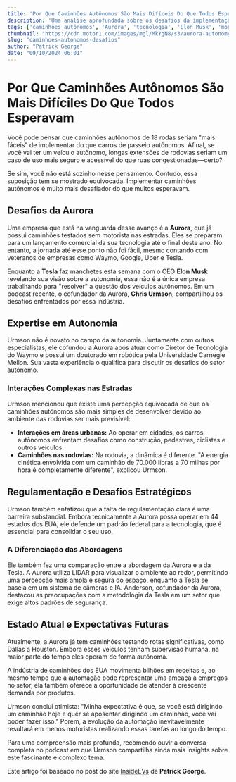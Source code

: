 ```yaml
---
title: 'Por Que Caminhões Autônomos São Mais Difíceis Do Que Todos Esperavam'
description: 'Uma análise aprofundada sobre os desafios da implementação de caminhões autônomos, destacando os insights do cofundador da Aurora, Chris Urmson.'
tags: ['caminhões autônomos', 'Aurora', 'tecnologia', 'Elon Musk', 'mobilidade']
thumbnail: "https://cdn.motor1.com/images/mgl/MkYgN8/s3/aurora-autonomy-week.jpg"
slug: "caminhoes-autonomos-desafios"
author: "Patrick George"
date: "09/10/2024 06:01"
---
```


# Por Que Caminhões Autônomos São Mais Difíciles Do Que Todos Esperavam

Você pode pensar que caminhões autônomos de 18 rodas seriam "mais fáceis" de implementar do que carros de passeio autônomos. Afinal, se você vai ter um veículo autônomo, longas extensões de rodovias seriam um caso de uso mais seguro e acessível do que ruas congestionadas—certo?

Se sim, você não está sozinho nesse pensamento. Contudo, essa suposição tem se mostrado equivocada. Implementar caminhões autônomos é muito mais desafiador do que muitos esperavam.

## Desafios da Aurora

Uma empresa que está na vanguarda desse avanço é a **Aurora**, que já possui caminhões testados sem motorista nas estradas. Eles se preparam para um lançamento comercial da sua tecnologia até o final deste ano. No entanto, a jornada até esse ponto não foi fácil, mesmo contando com veteranos de empresas como Waymo, Google, Uber e Tesla.

Enquanto a **Tesla** faz manchetes esta semana com o CEO **Elon Musk** revelando sua visão sobre a autonomia, essa não é a única empresa trabalhando para "resolver" a questão dos veículos autônomos. Em um podcast recente, o cofundador da Aurora, **Chris Urmson**, compartilhou os desafios enfrentados por essa indústria.

## Expertise em Autonomia

Urmson não é novato no campo da autonomia. Juntamente com outros especialistas, ele cofundou a Aurora após atuar como Diretor de Tecnologia do Waymo e possui um doutorado em robótica pela Universidade Carnegie Mellon. Sua vasta experiência o qualifica para discutir os desafios do setor autônomo.

### Interações Complexas nas Estradas

Urmson mencionou que existe uma percepção equivocada de que os caminhões autônomos são mais simples de desenvolver devido ao ambiente das rodovias ser mais previsível:
- **Interações em áreas urbanas:** Ao operar em cidades, os carros autônomos enfrentam desafios como construção, pedestres, ciclistas e outros veículos.
- **Caminhões nas rodovias:** Na rodovia, a dinâmica é diferente. "A energia cinética envolvida com um caminhão de 70.000 libras a 70 milhas por hora é completamente diferente", explicou Urmson.

## Regulamentação e Desafios Estratégicos

Urmson também enfatizou que a falta de regulamentação clara é uma barreira substancial. Embora tecnicamente a Aurora possa operar em 44 estados dos EUA, ele defende um padrão federal para a tecnologia, que é essencial para consolidar o seu uso.

### A Diferenciação das Abordagens

Ele também fez uma comparação entre a abordagem da Aurora e a da Tesla. A Aurora utiliza LIDAR para visualizar o ambiente ao redor, permitindo uma percepção mais ampla e segura do espaço, enquanto a Tesla se baseia em um sistema de câmeras e IA. Anderson, cofundador da Aurora, destacou as preocupações com a metodologia da Tesla em um setor que exige altos padrões de segurança.

## Estado Atual e Expectativas Futuras

Atualmente, a Aurora já tem caminhões testando rotas significativas, como Dallas a Houston. Embora esses veículos tenham supervisão humana, na maior parte do tempo eles operam de forma autônoma.

A indústria de caminhões dos EUA movimenta bilhões em receitas e, ao mesmo tempo que a automação pode representar uma ameaça a empregos no setor, ela também oferece a oportunidade de atender à crescente demanda por produtos.

Urmson conclui otimista: "Minha expectativa é que, se você está dirigindo um caminhão hoje e quer se aposentar dirigindo um caminhão, você vai poder fazer isso." Porém, a evolução da automação inevitavelmente resultará em menos motoristas realizando essas tarefas ao longo do tempo.

Para uma compreensão mais profunda, recomendo ouvir a conversa completa no podcast em que Urmson compartilha ainda mais insights sobre este fascinante e complexo tema.

Este artigo foi baseado no post do site [InsideEVs](https://insideevs.com/news/736614/aurora-pivot-trucking-tesla/) de **Patrick George**.